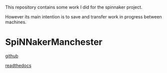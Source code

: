 This repository contains some work I did for the spinnaker project.

However its main intention is to save and transfer work in progress between machines.

SpiNNakerManchester
===================
[github](https://github.com/SpiNNakerManchester)

[readthedocs](http://spinnakermanchester.readthedocs.io)

